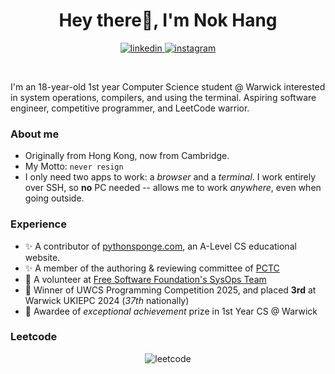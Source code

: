 <h1 align="center">Hey there👋, I'm Nok Hang</h1>

<p align="center">
 <a href="https://www.linkedin.com/in/nok-hang-lo-2695a6282/">
  <img alt="linkedin" src="https://custom-icon-badges.demolab.com/badge/LinkedIn-0A66C2?style=for-the-badge&logo=linkedin-white&logoColor=fff" />
 </a>
 <a href="https://www.instagram.com/lo.nokhang">
  <img alt="instagram" src="https://img.shields.io/badge/Instagram-%23E4405F.svg?style=for-the-badge&logo=Instagram&logoColor=white" />
 </a>
</p>

</br>

I'm an 18-year-old 1st year Computer Science student @ Warwick interested in system operations, compilers, and using the terminal. Aspiring software engineer, competitive programmer, and LeetCode warrior. 

### About me
- Originally from Hong Kong, now from Cambridge.
- My Motto: `never resign`
- I only need two apps to work: a _browser_ and a _terminal_. I work entirely over SSH, so __no__ PC needed -- allows me to work _anywhere_, even when going outside. 

### Experience
- ✨ A contributor of [pythonsponge.com](https://pythonsponge.com), an A-Level CS educational website.
- ✨ A member of the authoring & reviewing committee of [PCTC](https://pctc.cuttle.org)
- 🌱 A volunteer at [Free Software Foundation's SysOps Team](https://libreplanet.org/wiki/Group:FSF:Tech_Team_Volunteers)
- 🧊 Winner of UWCS Programming Competition 2025, and placed __3rd__ at Warwick UKIEPC 2024 (_37th_ nationally)
- 🏅 Awardee of _exceptional achievement_ prize in 1st Year CS @ Warwick

### Leetcode
<p align="center">
  <img alt="leetcode" src="https://leetcard.jacoblin.cool/bluetotkc?theme=dark&font=Rajdhani" />
</p>
